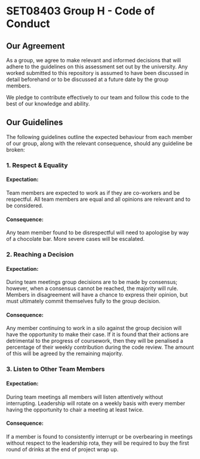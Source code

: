 # SET08403 Group H - Code of Conduct
## Our Agreement
As a group, we agree to make relevant and informed decisions that will adhere
to the guidelines on this assessment set out by the university. Any worked submitted
to this repository is assumed to have been discussed in detail beforehand or to be
discussed at a future date by the group members.

We pledge to contribute effectively to our team and follow this code to the best of
our knowledge and ability.

## Our Guidelines
The following guidelines outline the expected behaviour from each member of our group,
along with the relevant consequence, should any guideline be broken:

### 1. Respect & Equality
#### Expectation:
Team members are expected to work as if they are co-workers and be respectful. All team members are equal and all opinions are relevant and to be considered.
#### Consequence:
Any team member found to be disrespectful will need to apologise by way of a chocolate bar. More severe cases will be escalated.
### 2. Reaching a Decision
#### Expectation:
During team meetings group decisions are to be made by consensus; however, when a consensus cannot be reached, the majority will rule. Members in disagreement will have a chance to express their opinion, but must ultimately commit themselves fully to the group decision.
#### Consequence:
Any member continuing to work in a silo against the group decision will have the opportunity to make their case. If it is found that their actions are detrimental to the progress of coursework, then they will be penalised a percentage of their weekly contribution during the code review. The amount of this will be agreed by the remaining majority.
### 3. Listen to Other Team Members
#### Expectation:
During team meetings all members will listen attentively without interrupting. Leadership will rotate on a weekly basis with every member having the opportunity to chair a meeting at least twice.
#### Consequence:
If a member is found to consistently interrupt or be overbearing in meetings without respect to the leadership rota, they will be required to buy the first round of drinks at the end of project wrap up.
